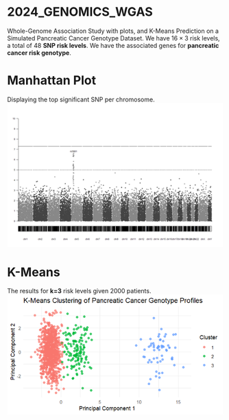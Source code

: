 # 2024_GENOMICS_WGAS
Whole-Genome Association Study with plots, and K-Means Prediction on a Simulated Pancreatic Cancer Genotype Dataset.
We have $16 \times 3$ risk levels, a total of $48$ **SNP risk levels**. We have the associated genes for **pancreatic cancer risk genotype**.  

# Manhattan Plot 
Displaying the top significant SNP per chromosome.
![alt text](plot10_manhattan_plot_peak.png)
# K-Means 
The results for **k=3** risk levels given 2000 patients.
![alt text](image.png)

